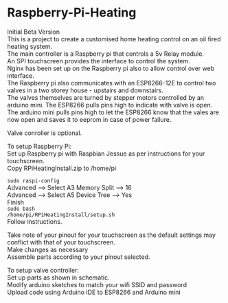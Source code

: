 # Raspberry-Pi-Heating
Initial Beta Version <br />
This is a project to create a customised home heating control on an oil fired heating system.  <br />
The main controller is a Raspberry pi that controls a 5v Relay module.  <br />
An SPI touchscreen provides the interface to control the system.<br />
Nginx has been set up on the Raspberry pi also to allow control over web interface.<br />
The Raspberry pi also communicates with an ESP8266-12E to control two valves in a two storey house - upstairs and downstairs.<br />
The valves themselves are turned by stepper motors controlled by an arduino mini.  The ESP8266 pulls pins high to indicate with valve is open.<br />
The arduino mini pulls pins high to let the ESP8266 know that the vales are now open and saves it to eeprom in case of power failure.<br />

Valve conroller is optional.

To setup Raspberry Pi:<br />
Set up Raspberry pi with Raspbian Jessue as per instructions for your touchscreen.<br />
Copy RPiHeatingInstall.zip to /home/pi <br />

<code>sudo raspi-config</code><br />
Advanced --> Select A3 Memory Split --> 16<br />
Advanced --> Select A5 Device Tree --> Yes<br />
Finish<br />
<code>sudo bash /home/pi/RPiHeatingInstall/setup.sh</code><br />
Follow instructions.

Take note of your pinout for your touchscreen as the default settings may conflict with that of your touchscreen.<br />
Make changes as necessary<br />
Assemble parts according to your pinout selected.<br />

To setup valve controller:<br />
Set up parts as shown in schematic.<br />
Modify arduino sketches to match your wifi SSID and password<br />
Upload code using Arduino IDE to ESP8266 and Arduino mini

